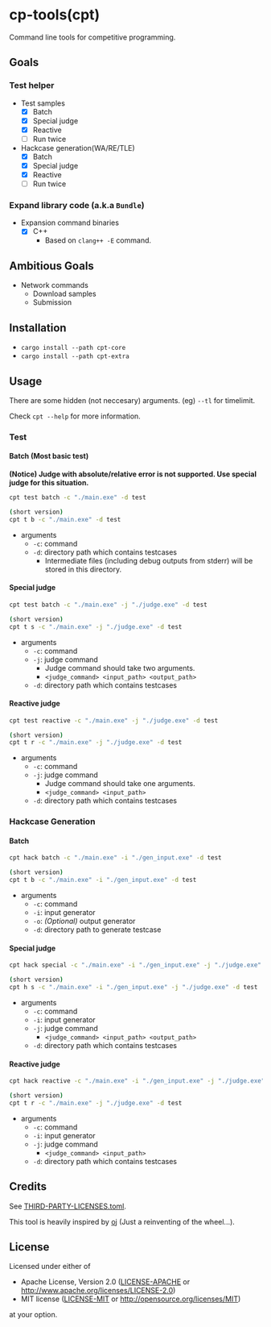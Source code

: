 # cp-tools(cpt)

Command line tools for competitive programming.

## Goals

### Test helper

- Test samples
    - [x] Batch
    - [x] Special judge
    - [x] Reactive
    - [ ] Run twice
- Hackcase generation(WA/RE/TLE)
    - [x] Batch
    - [x] Special judge
    - [x] Reactive
    - [ ] Run twice

### Expand library code (a.k.a `Bundle`)

- Expansion command binaries
    - [x] C++
        - Based on `clang++ -E` command.

## Ambitious Goals

- Network commands
    - Download samples
    - Submission

## Installation

- `cargo install --path cpt-core`
- `cargo install --path cpt-extra`

## Usage

There are some hidden (not neccesary) arguments.
(eg) `--tl` for timelimit.

Check `cpt --help` for more information.

### Test 

#### Batch (Most basic test)

**(Notice) Judge with absolute/relative error is not supported.
Use special judge for this situation.**

```sh
cpt test batch -c "./main.exe" -d test

(short version)
cpt t b -c "./main.exe" -d test
```

- arguments
    - `-c`: command
    - `-d`: directory path which contains testcases
        - Intermediate files (including debug outputs from stderr) will be stored in this directory.

#### Special judge

```sh
cpt test batch -c "./main.exe" -j "./judge.exe" -d test

(short version)
cpt t s -c "./main.exe" -j "./judge.exe" -d test
```

- arguments
    - `-c`: command
    - `-j`: judge command
        - Judge command should take two arguments.  
        - `<judge_command> <input_path> <output_path>`
    - `-d`: directory path which contains testcases

#### Reactive judge


```sh
cpt test reactive -c "./main.exe" -j "./judge.exe" -d test

(short version)
cpt t r -c "./main.exe" -j "./judge.exe" -d test
```

- arguments
    - `-c`: command
    - `-j`: judge command
        - Judge command should take one arguments.  
        - `<judge_command> <input_path>`
    - `-d`: directory path which contains testcases

### Hackcase Generation

#### Batch

```sh
cpt hack batch -c "./main.exe" -i "./gen_input.exe" -d test

(short version)
cpt t b -c "./main.exe" -i "./gen_input.exe" -d test
```

- arguments
    - `-c`: command
    - `-i`: input generator
    - `-o`: *(Optional)* output generator
    - `-d`: directory path to generate testcase

#### Special judge

```sh
cpt hack special -c "./main.exe" -i "./gen_input.exe" -j "./judge.exe" -d test

(short version)
cpt h s -c "./main.exe" -i "./gen_input.exe" -j "./judge.exe" -d test
```

- arguments
    - `-c`: command
    - `-i`: input generator
    - `-j`: judge command
        - `<judge_command> <input_path> <output_path>`
    - `-d`: directory path which contains testcases

#### Reactive judge

```sh
cpt hack reactive -c "./main.exe" -i "./gen_input.exe" -j "./judge.exe" -d test

(short version)
cpt t r -c "./main.exe" -j "./judge.exe" -d test
```

- arguments
    - `-c`: command
    - `-i`: input generator
    - `-j`: judge command
        - `<judge_command> <input_path>`
    - `-d`: directory path which contains testcases

## Credits

See [THIRD-PARTY-LICENSES.toml](THIRD-PARTY-LICENSES.toml). 

This tool is heavily inspired by [oj](https://github.com/online-judge-tools/oj) (Just a reinventing of the wheel...).

## License

Licensed under either of

 * Apache License, Version 2.0
   ([LICENSE-APACHE](LICENSE-APACHE) or http://www.apache.org/licenses/LICENSE-2.0)
 * MIT license
   ([LICENSE-MIT](LICENSE-MIT) or http://opensource.org/licenses/MIT)

at your option.
